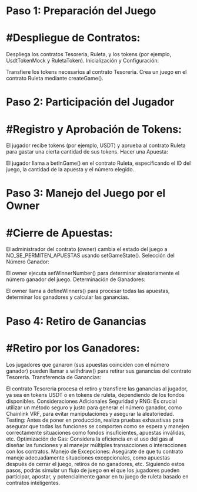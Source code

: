 # Paso 1: Preparación del Juego

# #Despliegue de Contratos:

Despliega los contratos Tesoreria, Ruleta, y los tokens (por ejemplo, UsdtTokenMock y RuletaToken).
Inicialización y Configuración:

Transfiere los tokens necesarios al contrato Tesoreria.
Crea un juego en el contrato Ruleta mediante createGame().

# Paso 2: Participación del Jugador

# #Registro y Aprobación de Tokens:

El jugador recibe tokens (por ejemplo, USDT) y aprueba al contrato Ruleta para gastar una cierta cantidad de sus tokens.
Hacer una Apuesta:

El jugador llama a betInGame() en el contrato Ruleta, especificando el ID del juego, la cantidad de la apuesta y el número elegido.

# Paso 3: Manejo del Juego por el Owner

# #Cierre de Apuestas:

El administrador del contrato (owner) cambia el estado del juego a NO_SE_PERMITEN_APUESTAS usando setGameState().
Selección del Número Ganador:

El owner ejecuta setWinnerNumber() para determinar aleatoriamente el número ganador del juego.
Determinación de Ganadores:

El owner llama a defineWinners() para procesar todas las apuestas, determinar los ganadores y calcular las ganancias.

# Paso 4: Retiro de Ganancias

# #Retiro por los Ganadores:

Los jugadores que ganaron (sus apuestas coinciden con el número ganador) pueden llamar a withdraw() para retirar sus ganancias del contrato Tesoreria.
Transferencia de Ganancias:

El contrato Tesoreria procesa el retiro y transfiere las ganancias al jugador, ya sea en tokens USDT o en tokens de ruleta, dependiendo de los fondos disponibles.
Consideraciones Adicionales
Seguridad y RNG: Es crucial utilizar un método seguro y justo para generar el número ganador, como Chainlink VRF, para evitar manipulaciones y asegurar la aleatoriedad.
Testing: Antes de poner en producción, realiza pruebas exhaustivas para asegurar que todas las funciones se comporten como se espera y manejen correctamente situaciones como fondos insuficientes, apuestas inválidas, etc.
Optimización de Gas: Considera la eficiencia en el uso del gas al diseñar las funciones y al manejar múltiples transacciones o interacciones con los contratos.
Manejo de Excepciones: Asegúrate de que tu contrato maneje adecuadamente situaciones excepcionales, como apuestas después de cerrar el juego, retiros de no ganadores, etc.
Siguiendo estos pasos, podrás simular un flujo de juego en el que los jugadores pueden participar, apostar, y potencialmente ganar en tu juego de ruleta basado en contratos inteligentes.
